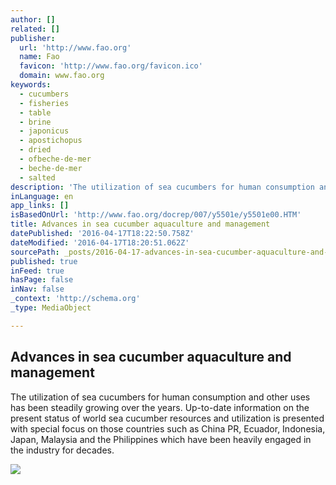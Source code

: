 ```yaml
---
author: []
related: []
publisher:
  url: 'http://www.fao.org'
  name: Fao
  favicon: 'http://www.fao.org/favicon.ico'
  domain: www.fao.org
keywords:
  - cucumbers
  - fisheries
  - table
  - brine
  - japonicus
  - apostichopus
  - dried
  - ofbeche-de-mer
  - beche-de-mer
  - salted
description: 'The utilization of sea cucumbers for human consumption and other uses has been steadily growing over the years. Up-to-date information on the present status of world sea cucumber resources and utilization is presented with special focus on those countries such as China PR, Ecuador, Indonesia, Japan, Malaysia and the Philippines which have been heavily engaged in the industry for decades.'
inLanguage: en
app_links: []
isBasedOnUrl: 'http://www.fao.org/docrep/007/y5501e/y5501e00.HTM'
title: Advances in sea cucumber aquaculture and management
datePublished: '2016-04-17T18:22:50.758Z'
dateModified: '2016-04-17T18:20:51.062Z'
sourcePath: _posts/2016-04-17-advances-in-sea-cucumber-aquaculture-and-management.md
published: true
inFeed: true
hasPage: false
inNav: false
_context: 'http://schema.org'
_type: MediaObject

---
```

<article style=""><h1>Advances in sea cucumber aquaculture and management</h1><p>The utilization of sea cucumbers for human consumption and other uses has been steadily growing over the years. Up-to-date information on the present status of world sea cucumber resources and utilization is presented with special focus on those countries such as China PR, Ecuador, Indonesia, Japan, Malaysia and the Philippines which have been heavily engaged in the industry for decades.</p><img src="http://www.fao.org/docrep/007/y5501e/y5501e.jpg" /></article>